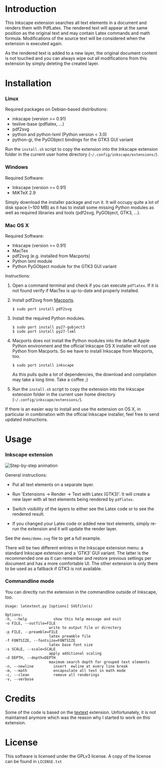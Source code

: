 # Introduction

This Inkscape extension searches all text elements in a document and renders
them with PdfLatex. The rendered text will appear at the same position as the 
original text and may contain Latex commands and math formula. Modifications
of the source text will be considered when the extension is executed again.

As the rendered text is added to a new layer, the original document content
is not touched and you can always wipe out all modifications from this extension 
by simply deleting the created layer. 

# Installation

### Linux

Required packages on Debian-based distributions:

  * inkscape (version >= 0.91)
  * texlive-base (pdflatex, ...)
  * pdf2svg
  * python and python-lxml (Python version < 3.0)
  * python-gi, the PyGObject bindings for the GTK3 GUI variant

Run the `install.sh` script to copy the extension into the Inkscape extension
folder in the current user home directory (`~/.config/inkscape/extensions/`).

### Windows

Required Software:

   * Inkscape (version >= 0.91)
   * MiKTeX 2.9

Simply download the installer package and run it. It will occupy
quite a lot of disk space (~100 MB) as it has to install some missing Python
modules as well as required libraries and tools (pdf2svg, PyGObject, GTK3, ...).

### Mac OS X

Required Software:

   * Inkscape (version >= 0.91)
   * MacTex
   * pdf2svg (e.g. installed from Macports)
   * Python lxml module
   * Python PyGObject module for the GTK3 GUI variant

Instructions:

  1. Open a command terminal and check if you can execute `pdflatex`. If it is not
  found verify if MacTex is up-to-date and properly installed.

  2. Install pdf2svg from [Macports](https://www.macports.org/).

         $ sudo port install pdf2svg

  3. Install the required Python modules.

         $ sudo port install py27-gobject3
         $ sudo port install py27-lxml

  4. Macports does not install the Python modules into the default Apple Python
     environment and the official Inkscape OS X installer will not use Python from
     Macports. So we have to install Inkscape from Macports, too.

         $ sudo port install inkscape

     As this pulls quite a lot of dependencies, the download and compilation may
     take a long time. Take a coffee ;)

  5. Run the `install.sh` script to copy the extension into the Inkscape extension
  folder in the current user home directory (`~/.config/inkscape/extensions/`).

If there is an easier way to install and use the extension on OS X, in particular
in combination with the official Inkscape installer, feel free to send updated
instructions.


# Usage

### Inkscape extension

![Step-by-step animation](https://media.giphy.com/media/3ov9jG1BQAWY9LAOHu/source.gif)

General instructions:

  * Put all text elements on a separate layer.

  * Run 'Extensions -> Render -> Text with Latex (GTK3)'. It will create a new 
  layer with all text elements being rendered by `pdflatex`.

  * Switch visibility of the layers to either see the Latex code or to see the
  rendered result.

  * If you changed your Latex code or added new text elements, simply re-run
  the extension and it will update the render layer.

See the `demo/demo.svg` file to get a full example.

There will be two different entries in the Inkscape extension menu: a standard 
Inkscape extension and a 'GTK3' GUI variant. The latter is the recommended one 
as it can remember and restore previous settings per document and has a more 
comfortable UI. The other extension is only there to be used as a fallback if 
GTK3 is not available.

### Commandline mode

You can directly run the extension in the commandline outside of Inkscape, too.

    Usage: latextext.py [options] SVGfile(s)

    Options:
    -h, --help            show this help message and exit
    -o FILE, --outfile=FILE
                        write to output file or directory
    -p FILE, --preamble=FILE
                        latex preamble file
    -f FONTSIZE, --fontsize=FONTSIZE
                        latex base font size
    -s SCALE, --scale=SCALE
                        apply additional scaling
    -d DEPTH, --depth=DEPTH
                        maximum search depth for grouped text elements
    -n, --newline         insert  ewline at every line break
    -m, --math            encapsulate all text in math mode
    -c, --clean           remove all renderings
    -v, --verbose      


# Credits

Some of the code is based on the [textext](https://pav.iki.fi/software/textext/)
extension. Unfortunately, it is not maintained anymore which was the reason why
I started to work on this extension.

# License

This software is licensed under the GPLv3 license. A copy of the license can
be found in `LICENSE.txt`
